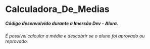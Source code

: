 # Calculadora_De_Medias

##### Código desenvolvido durante a Imersão Dev - Alura.

###### É possível calcular a média e descobrir se o aluno foi aprovado ou reprovado.

